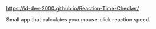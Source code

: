 https://id-dev-2000.github.io/Reaction-Time-Checker/

Small app that calculates your mouse-click reaction speed.
